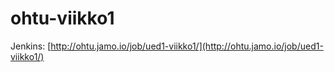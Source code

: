 # ohtu-viikko1
Jenkins: [http://ohtu.jamo.io/job/ued1-viikko1/](http://ohtu.jamo.io/job/ued1-viikko1/)
